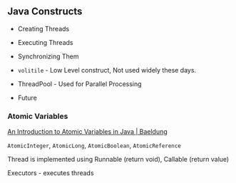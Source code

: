 ```toc
```
## Java Constructs

- Creating Threads
    
- Executing Threads
    
- Synchronizing Them
    
- `volitile` - Low Level construct, Not used widely these days.
    
- ThreadPool - Used for Parallel Processing
    
- Future
    

### Atomic Variables

[An Introduction to Atomic Variables in Java | Baeldung](https://www.baeldung.com/java-atomic-variables)

`AtomicInteger`, `AtomicLong`, `AtomicBoolean`, `AtomicReference`

Thread is implemented using Runnable (return void), Callable (return value)

Executors - executes threads
